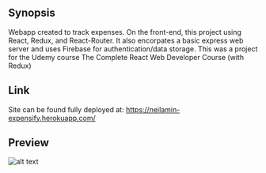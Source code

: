 ## Synopsis

Webapp created to track expenses. On the front-end, this project using React, Redux, and React-Router. It also encorpates a basic express web server and uses Firebase for authentication/data storage. This was a project for the Udemy course The Complete React Web Developer Course (with Redux)

## Link

Site can be found fully deployed at: https://neilamin-expensify.herokuapp.com/

## Preview

![alt text](https://s3.amazonaws.com/neilamin.com/img/portfolio/expensify.png)
